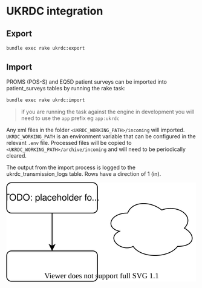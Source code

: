 # UKRDC integration

## Export

```bash
bundle exec rake ukrdc:export
```

## Import

PROMS (POS-S) and EQ5D patient surveys can be imported into patient_surveys tables by
running the rake task:
```bash
bundle exec rake ukrdc:import
```
> if you are running the task against the engine in development you will need to use the `app`
  prefix eg `app:ukrdc`

Any xml files in the folder `<UKRDC_WORKING_PATH>/incoming`  will imported. `UKRDC_WORKING_PATH`
is an environment variable that can be configured in the relevant `.env` file.
Processed files will be copied to `<UKRDC_WORKING_PATH>/archive/incoming` and will need to be
periodically cleared.

The output from the import process is logged to the ukrdc_transmission_logs table. Rows have a
direction of 1 (in).

![Alt text](./ukrdc.svg)
